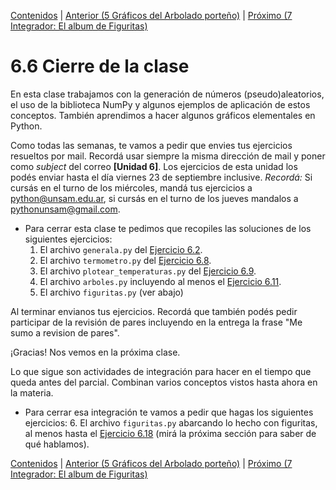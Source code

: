 [Contenidos](../Contenidos.md) \| [Anterior (5 Gráficos del Arbolado porteño)](05_Arboles3_plt.md) \| [Próximo (7 Integrador: El album de Figuritas)](07_Figuritas.md)

# 6.6 Cierre de la clase

En esta clase trabajamos con la generación de números (pseudo)aleatorios, el uso de la biblioteca NumPy y algunos ejemplos de aplicación de estos conceptos. También aprendimos a hacer algunos gráficos elementales en Python.

Como todas las semanas, te vamos a pedir que envies tus ejercicios resueltos por mail. Recordá usar siempre la misma dirección de mail y poner como *subject* del correo **[Unidad 6]**. Los ejercicios de esta unidad los podés enviar hasta el día viernes 23 de septiembre inclusive. *Recordá:* Si cursás en el turno de los miércoles, mandá tus ejercicios a python@unsam.edu.ar, si cursás en el turno de los jueves mandalos a pythonunsam@gmail.com.

* Para cerrar esta clase te pedimos que recopiles las soluciones de los siguientes ejercicios:
    1. El archivo `generala.py` del [Ejercicio 6.2](../06_Aleatoriedad/02_Random.md#ejercicio-62-generala-no-necesariamente-servida).
    2. El archivo `termometro.py` del [Ejercicio 6.8](../06_Aleatoriedad/03_NumPy_Arrays.md#ejercicio-68-guardar-temperaturas).
    3. El archivo `plotear_temperaturas.py` del [Ejercicio 6.9](../06_Aleatoriedad/03_NumPy_Arrays.md#ejercicio-69-empezando-a-plotear).
    5. El archivo `arboles.py` incluyendo al menos el [Ejercicio 6.11](../06_Aleatoriedad/05_Arboles3_plt.md#ejercicio-611-scatterplot-diametro-vs-alto-de-jacarandas).
    6. El archivo `figuritas.py` (ver abajo)
 
Al terminar envianos tus ejercicios. Recordá que también podés pedir participar de la revisión de pares incluyendo en la entrega la frase "Me sumo a revision de pares".

¡Gracias! Nos vemos en la próxima clase.

Lo que sigue son actividades de integración para hacer en el tiempo que queda antes del parcial. Combinan varios conceptos vistos hasta ahora en la materia. 

* Para cerrar esa integración te vamos a pedir que hagas los siguientes ejercicios:
    6. El archivo `figuritas.py` abarcando lo hecho con figuritas, al menos hasta el [Ejercicio 6.18](../06_Aleatoriedad/07_Figuritas.md#ejercicio-618) (mirá la próxima sección para saber de qué hablamos).


[Contenidos](../Contenidos.md) \| [Anterior (5 Gráficos del Arbolado porteño)](05_Arboles3_plt.md) \| [Próximo (7 Integrador: El album de Figuritas)](07_Figuritas.md)

